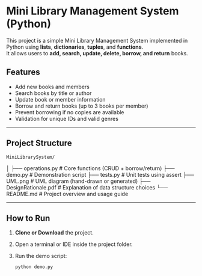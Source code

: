# Mini Library Management System (Python)

This project is a simple Mini Library Management System implemented in Python using **lists**, **dictionaries**, **tuples**, and **functions**.  
It allows users to **add, search, update, delete, borrow, and return** books.


## Features

- Add new books and members  
- Search books by title or author  
- Update book or member information  
- Borrow and return books (up to 3 books per member)  
- Prevent borrowing if no copies are available  
- Validation for unique IDs and valid genres  

---

## Project Structure

    MiniLibrarySystem/
│
├── operations.py # Core functions (CRUD + borrow/return)
├── demo.py # Demonstration script
├── tests.py # Unit tests using assert
├── UML.png # UML diagram (hand-drawn or generated)
├── DesignRationale.pdf # Explanation of data structure choices
└── README.md # Project overview and usage guide


---

##    How to Run

1. **Clone or Download** the project.
2. Open a terminal or IDE inside the project folder.
3. Run the demo script:

   ```bash
   python demo.py
